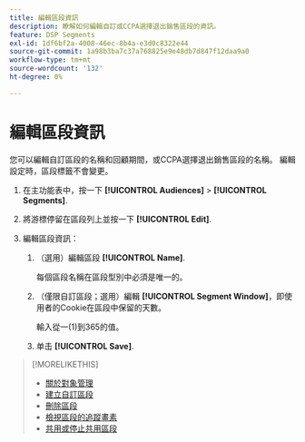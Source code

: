 ```yaml
---
title: 編輯區段資訊
description: 瞭解如何編輯自訂或CCPA選擇退出銷售區段的資訊。
feature: DSP Segments
exl-id: 1df6bf2a-4008-46ec-8b4a-e3d0c8322e44
source-git-commit: 1a98b3ba7c37a768825e9e48db7d847f12daa9a0
workflow-type: tm+mt
source-wordcount: '132'
ht-degree: 0%

---
```


# 編輯區段資訊

您可以編輯自訂區段的名稱和回顧期間，或CCPA選擇退出銷售區段的名稱。 編輯設定時，區段標籤不會變更。

1. 在主功能表中，按一下 **[!UICONTROL Audiences]** > **[!UICONTROL Segments]**.

1. 將游標停留在區段列上並按一下 **[!UICONTROL Edit]**.

1. 編輯區段資訊：

   1. （選用）編輯區段 **[!UICONTROL Name]**.

      每個區段名稱在區段型別中必須是唯一的。

   1. （僅限自訂區段；選用）編輯 **[!UICONTROL Segment Window]**，即使用者的Cookie在區段中保留的天數。

      輸入從一(1)到365的值。

   1. 单击 **[!UICONTROL Save]**.

>[!MORELIKETHIS]
>
>* [關於對象管理](audience-about.md)
>* [建立自訂區段](custom-segment-create.md)
>* [刪除區段](segment-delete.md)
>* [檢視區段的追蹤畫素](segment-view-pixels.md)
>* [共用或停止共用區段](segment-share.md)

